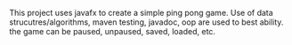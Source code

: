 This project uses javafx to create a simple ping pong game. Use of data strucutres/algorithms, maven testing, javadoc, oop are used to best ability. the game can be paused, unpaused, saved, loaded, etc.
